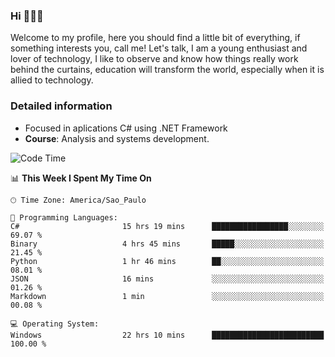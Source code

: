 


### Hi 🙋🏽‍♂️

Welcome to my profile, here you should find a little bit of everything, if something interests you, call me! Let's talk,
I am a young enthusiast and lover of technology, I like to observe and know how things really work behind the curtains, 
education will transform the world, especially when it is allied to technology.

### Detailed information
* Focused in aplications C# using .NET Framework
* **Course**: Analysis and systems development.

<!--START_SECTION:waka-->
![Code Time](http://img.shields.io/badge/Code%20Time-701%20hrs%2051%20mins-blue)

📊 **This Week I Spent My Time On** 

```text
🕑︎ Time Zone: America/Sao_Paulo

💬 Programming Languages: 
C#                       15 hrs 19 mins      █████████████████░░░░░░░░   69.07 % 
Binary                   4 hrs 45 mins       █████░░░░░░░░░░░░░░░░░░░░   21.45 % 
Python                   1 hr 46 mins        ██░░░░░░░░░░░░░░░░░░░░░░░   08.01 % 
JSON                     16 mins             ░░░░░░░░░░░░░░░░░░░░░░░░░   01.26 % 
Markdown                 1 min               ░░░░░░░░░░░░░░░░░░░░░░░░░   00.08 % 

💻 Operating System: 
Windows                  22 hrs 10 mins      █████████████████████████   100.00 % 
```


<!--END_SECTION:waka-->



